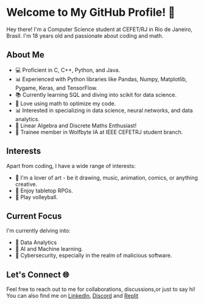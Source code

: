 # Welcome to My GitHub Profile! 🚀

Hey there! I'm a Computer Science student at CEFET/RJ in Rio de Janeiro, Brasil. I'm 18 years old and passionate about coding and math.

## About Me

- 💻 Proficient in C, C++, Python, and Java.
- 📊 Experienced with Python libraries like Pandas, Numpy, Matplotlib, Pygame, Keras, and TensorFlow.
- 📚 Currently learning SQL and diving into scikit for data science.
- 🧠 Love using math to optimize my code.
- 📊 Interested in specializing in data science, neural networks, and data analytics.
- 🧩 Linear Algebra and Discrete Maths Enthusiast!
- 🐺 Trainee member in Wolfbyte IA at IEEE CEFETRJ student branch.

## Interests

Apart from coding, I have a wide range of interests:

- 🎨 I'm a lover of art - be it drawing, music, animation, comics, or anything creative.
- 🎲 Enjoy tabletop RPGs.
- 🏐 Play volleyball.

## Current Focus

I'm currently delving into:

- 🧪 Data Analytics
- 🤖 AI and Machine learning.
- 🔐 Cybersecurity, especially in the realm of malicious software.

## Let's Connect 🌐

Feel free to reach out to me for collaborations, discussions,or just to say hi! You can also find me on [LinkedIn](https://linkedin.com/in/caio-torkst), [Discord](https://discord.com/users/236648689915920385) and [Replit](https://replit.com/@stepscaio)
